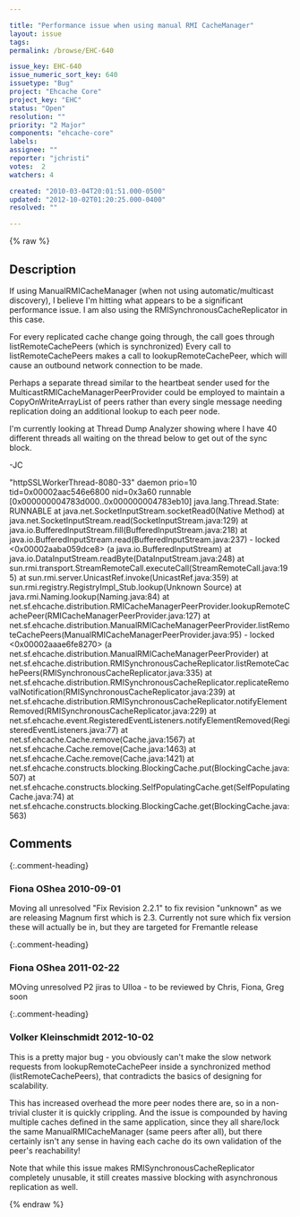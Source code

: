 ```yaml
---

title: "Performance issue when using manual RMI CacheManager"
layout: issue
tags: 
permalink: /browse/EHC-640

issue_key: EHC-640
issue_numeric_sort_key: 640
issuetype: "Bug"
project: "Ehcache Core"
project_key: "EHC"
status: "Open"
resolution: ""
priority: "2 Major"
components: "ehcache-core"
labels: 
assignee: ""
reporter: "jchristi"
votes:  2
watchers: 4

created: "2010-03-04T20:01:51.000-0500"
updated: "2012-10-02T01:20:25.000-0400"
resolved: ""

---
```




{% raw %}



## Description

<div markdown="1" class="description">

If using ManualRMICacheManager (when not using automatic/multicast discovery), I believe I'm hitting what appears to be a significant performance issue.
I am also using the RMISynchronousCacheReplicator in this case.

For every replicated cache change going through, the call goes through listRemoteCachePeers (which is synchronized)
Every call to listRemoteCachePeers makes a call to lookupRemoteCachePeer, which will cause an outbound network connection to be made.

Perhaps a separate thread similar to the heartbeat sender used for the MulticastRMICacheManagerPeerProvider could be employed to maintain a CopyOnWriteArrayList of peers rather than every single message needing replication doing an additional lookup to each peer node.

I'm currently looking at Thread Dump Analyzer showing where I have 40 different threads all waiting on the thread below to get out of the sync block.

-JC


"httpSSLWorkerThread-8080-33" daemon prio=10 tid=0x00002aac546e6800
nid=0x3a60 runnable [0x000000004783d000..0x000000004783eb10]
  java.lang.Thread.State: RUNNABLE
	at java.net.SocketInputStream.socketRead0(Native Method)
	at java.net.SocketInputStream.read(SocketInputStream.java:129)
	at java.io.BufferedInputStream.fill(BufferedInputStream.java:218)
	at java.io.BufferedInputStream.read(BufferedInputStream.java:237)
	- locked <0x00002aaba059dce8> (a java.io.BufferedInputStream)
	at java.io.DataInputStream.readByte(DataInputStream.java:248)
	at sun.rmi.transport.StreamRemoteCall.executeCall(StreamRemoteCall.java:195)
	at sun.rmi.server.UnicastRef.invoke(UnicastRef.java:359)
	at sun.rmi.registry.RegistryImpl\_Stub.lookup(Unknown Source)
	at java.rmi.Naming.lookup(Naming.java:84)
	at net.sf.ehcache.distribution.RMICacheManagerPeerProvider.lookupRemoteCachePeer(RMICacheManagerPeerProvider.java:127)
	at net.sf.ehcache.distribution.ManualRMICacheManagerPeerProvider.listRemoteCachePeers(ManualRMICacheManagerPeerProvider.java:95)
	- locked <0x00002aaae6fe8270> (a
net.sf.ehcache.distribution.ManualRMICacheManagerPeerProvider)
	at net.sf.ehcache.distribution.RMISynchronousCacheReplicator.listRemoteCachePeers(RMISynchronousCacheReplicator.java:335)
	at net.sf.ehcache.distribution.RMISynchronousCacheReplicator.replicateRemovalNotification(RMISynchronousCacheReplicator.java:239)
	at net.sf.ehcache.distribution.RMISynchronousCacheReplicator.notifyElementRemoved(RMISynchronousCacheReplicator.java:229)
	at net.sf.ehcache.event.RegisteredEventListeners.notifyElementRemoved(RegisteredEventListeners.java:77)
	at net.sf.ehcache.Cache.remove(Cache.java:1567)
	at net.sf.ehcache.Cache.remove(Cache.java:1463)
	at net.sf.ehcache.Cache.remove(Cache.java:1421)
	at net.sf.ehcache.constructs.blocking.BlockingCache.put(BlockingCache.java:507)
	at net.sf.ehcache.constructs.blocking.SelfPopulatingCache.get(SelfPopulatingCache.java:74)
	at net.sf.ehcache.constructs.blocking.BlockingCache.get(BlockingCache.java:563)

</div>

## Comments


{:.comment-heading}
### **Fiona OShea** <span class="date">2010-09-01</span>

<div markdown="1" class="comment">

Moving all unresolved "Fix Revision 2.2.1" to fix revision "unknown" as we are releasing Magnum first which is 2.3. Currently not sure which fix version these will actually be in, but they are targeted for Fremantle release

</div>


{:.comment-heading}
### **Fiona OShea** <span class="date">2011-02-22</span>

<div markdown="1" class="comment">

MOving unresolved P2 jiras to Ulloa - to be reviewed by Chris, Fiona, Greg soon

</div>


{:.comment-heading}
### **Volker Kleinschmidt** <span class="date">2012-10-02</span>

<div markdown="1" class="comment">

This is a pretty major bug - you obviously can't make the slow network requests from lookupRemoteCachePeer inside a synchronized method (listRemoteCachePeers), that contradicts the basics of designing for scalability.

This has increased overhead the more peer nodes there are, so in a non-trivial cluster it is quickly crippling. And the issue is compounded by having multiple caches defined in the same application, since they all share/lock the same ManualRMICacheManager (same peers after all), but there certainly isn't any sense in having each cache do its own validation of the peer's reachability!

Note that while this issue makes RMISynchronousCacheReplicator completely unusable, it still creates massive blocking with asynchronous replication as well.


</div>



{% endraw %}
